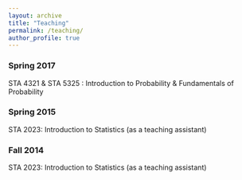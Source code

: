 ```yaml
---
layout: archive
title: "Teaching"
permalink: /teaching/
author_profile: true
---
```


###  Spring 2017
STA 4321 & STA 5325 : Introduction to Probability & Fundamentals of Probability

### Spring 2015
STA 2023: Introduction to Statistics (as a teaching assistant)

### Fall 2014
STA 2023: Introduction to Statistics (as a teaching assistant)
